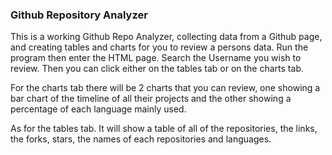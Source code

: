### Github Repository Analyzer

This is a working Github Repo Analyzer, collecting data from a Github page, and creating tables and charts for you to review a persons data.
Run the program then enter the HTML page.
Search the Username you wish to review.
Then you can click either on the tables tab or on the charts tab.

For the charts tab there will be 2 charts that you can review, one showing a bar chart of the timeline of all their projects and the other showing a percentage
of each language mainly used.

As for the tables tab.
It will show a table of all of the repositories, the links, the forks, stars, the names of each repositories and languages.